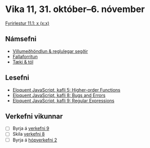 # Vika 11, 31. október–6. nóvember

[Fyrirlestur 11.1: x (x:x)](https://youtu.be/)

## Námsefni 

* [Villumeðhöndlun & reglulegar segðir](../namsefni/35.errors-regex/)
* [Fallaforritun](../namsefni/36.functional/)
* [Tæki & tól](../namsefni/37.tools/)

## Lesefni

* [Eloquent JavaScript, kafli 5: Higher-order Functions](https://eloquentjavascript.net/05_higher_order.html)
* [Eloquent JavaScript, kafli 8: Bugs and Errors](https://eloquentjavascript.net/08_error.html)
* [Eloquent JavaScript, kafli 9: Regular Expressions](https://eloquentjavascript.net/09_regexp.html)

## Verkefni vikunnar

* [ ] Byrja á [verkefni 9](https://github.com/vefforritun/vef1-2022-v9)
* [ ] Skila [verkefni 8](https://github.com/vefforritun/vef1-2022-v8)
* [ ] Byrja á [hópverkefni 2](https://github.com/vefforritun/vef1-2022-h2)
